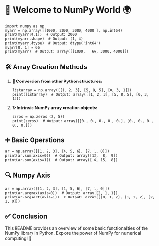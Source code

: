 <!DOCTYPE html>
<html lang="en">
<head>
    <meta charset="UTF-8">
    <meta name="viewport" content="width=device-width, initial-scale=1.0">
</head>
<body>

<h1>👋 Welcome to NumPy World 🌍</h1>

<pre><code>import numpy as np
myarr = np.array([[1000, 2000, 3000, 4000]], np.int64)
print(myarr[0,1])  # Output: 2000
print(myarr.shape)  # Output: (1, 4)
print(myarr.dtype)  # Output: dtype('int64')
myarr[0, 1] = 66
print(myarr)  # Output: array([[1000,   66, 3000, 4000]])
</code></pre>

<h2>🛠️ Array Creation Methods</h2>
<ol>
    <li><strong>🔄 Conversion from other Python structures:</strong>
        <pre><code>listarray = np.array([[1, 2, 3], [5, 8, 5], [0, 3, 1]])
print(listarray)  # Output: array([[1, 2, 3], [5, 8, 5], [0, 3, 1]])
</code></pre>
    </li>
    <li><strong>✨ Intrinsic NumPy array creation objects:</strong>
        <pre><code>zeros = np.zeros((2, 5))
print(zeros)  # Output: array([[0., 0., 0., 0., 0.], [0., 0., 0., 0., 0.]])
</code></pre>
    </li>
</ol>

<h2>➕ Basic Operations</h2>
<pre><code>ar = np.array([[1, 2, 3], [4, 5, 6], [7, 1, 0]])
print(ar.sum(axis=0))  # Output: array([12,  8,  9])
print(ar.sum(axis=1))  # Output: array([ 6, 15,  8])
</code></pre>

<h2>🔍 Numpy Axis</h2>
<pre><code>ar = np.array([[1, 2, 3], [4, 5, 6], [7, 1, 0]])
print(ar.argmax(axis=0))  # Output: array([2, 1, 1])
print(ar.argsort(axis=1))  # Output: array([[0, 1, 2], [0, 1, 2], [2, 1, 0]])
</code></pre>

<h2>✅ Conclusion</h2>
<p>This README provides an overview of some basic functionalities of the NumPy library in Python. Explore the power of NumPy for numerical computing! 🚀</p>

</body>
</html>

